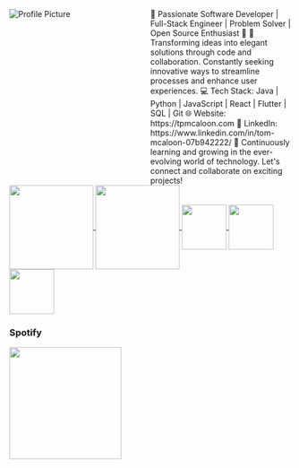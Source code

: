 <div style="display: flex; flex-direction: row-reverse;">
  <div style="flex: 1;">
    🚀 Passionate Software Developer | Full-Stack Engineer | Problem Solver | Open Source Enthusiast 🌟
    🎯 Transforming ideas into elegant solutions through code and collaboration. Constantly seeking innovative ways to streamline processes and enhance user experiences.
    💻 Tech Stack: Java | Python | JavaScript | React | Flutter | SQL | Git
    🌐 Website: https://tpmcaloon.com
    🔗 LinkedIn: https://www.linkedin.com/in/tom-mcaloon-07b942222/
    🌱 Continuously learning and growing in the ever-evolving world of technology. Let's connect and collaborate on exciting projects!
  </div>
  <div style="flex: 1;">
    <img src="https://github.com/tpmcaloon/tpmcaloon/assets/95248992/b1bcbf8b-a84d-4e8b-a2be-7f6def5a38a4" alt="Profile Picture">
  </div>
</div>

<a href="https://github.com/tpmcaloon">
  <img height="150" align="center" src="https://github-readme-stats.vercel.app/api?username=tpmcaloon&show_icons=true&theme=react&hide_title=true&include_all_commits=true&rank_icon=github&count_private=true" />
</a>
<a href="https://github.com/tpmcaloon">
  <img height="150" align="center" src="https://github-readme-stats.vercel.app/api/top-langs?username=tpmcaloon&layout=compact&langs_count=8&show_icons=true&theme=react" />
</a>

<a href="https://github.com/tpmcaloon">
  <img height="80" align="center" src="https://github-readme-stats.vercel.app/api/pin/?username=tpmcaloon&repo=fitness_app&theme=react" />
</a>
<a href="https://github.com/tpmcaloon">
  <img height="80" align="center" src="https://github-readme-stats.vercel.app/api/pin/?username=tpmcaloon&repo=tpmcaloon&theme=react" />
</a>
<a href="https://github.com/tpmcaloon">
  <img height="80" align="center" src="https://github-readme-stats.vercel.app/api/pin/?username=tpmcaloon&repo=first-contributions&theme=react" />
</a>

### Spotify
<img height=200 align="center" src="https://spotify-github-profile.vercel.app/api/view?uid=tpmcaloon98&cover_image=true&theme=novatorem&show_offline=true&background_color=121212&interchange=false&bar_color=53b14f&bar_color_cover=false" />
<!---
tpmcaloon/tpmcaloon is a ✨ special ✨ repository because its `README.md` (this file) appears on your GitHub profile.
You can click the Preview link to take a look at your changes.
--->
